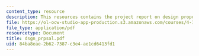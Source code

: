 ```yaml
---
content_type: resource
description: This resources contains the project report on design proposal in alexandria.
file: https://ol-ocw-studio-app-production.s3.amazonaws.com/courses/4-175-case-studies-in-city-form-fall-2005/84ba8eae2b627387c3e4ae1cd6413fd1_dsgn_prpsal.pdf
file_type: application/pdf
resourcetype: Document
title: dsgn_prpsal.pdf
uid: 84ba8eae-2b62-7387-c3e4-ae1cd6413fd1
---
```

